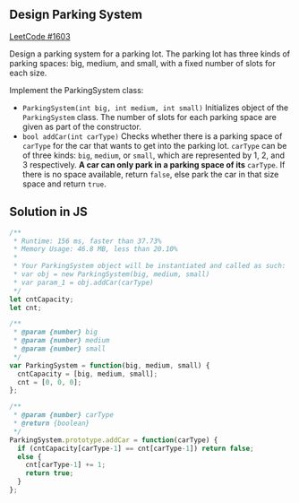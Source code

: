 ## Design Parking System
[LeetCode #1603](https://leetcode.com/problems/design-parking-system/)

Design a parking system for a parking lot. The parking lot has three kinds of parking spaces: big, medium, and small, with a fixed number of slots for each size.

Implement the ParkingSystem class:

- `ParkingSystem(int big, int medium, int small)` Initializes object of the `ParkingSystem` class. The number of slots for each parking space are given as part of the constructor.
- `bool addCar(int carType)` Checks whether there is a parking space of `carType` for the car that wants to get into the parking lot. `carType` can be of three kinds: `big`, `medium`, or `small`, which are represented by 1, 2, and 3 respectively. **A car can only park in a parking space of its** `carType`. If there is no space available, return `false`, else park the car in that size space and return `true`.

## Solution in JS

```js
/**
 * Runtime: 156 ms, faster than 37.73%
 * Memory Usage: 46.8 MB, less than 20.10%
 *
 * Your ParkingSystem object will be instantiated and called as such:
 * var obj = new ParkingSystem(big, medium, small)
 * var param_1 = obj.addCar(carType)
 */
let cntCapacity;
let cnt;

/**
 * @param {number} big
 * @param {number} medium
 * @param {number} small
 */
var ParkingSystem = function(big, medium, small) {
  cntCapacity = [big, medium, small];
  cnt = [0, 0, 0];
};

/** 
 * @param {number} carType
 * @return {boolean}
 */
ParkingSystem.prototype.addCar = function(carType) {
  if (cntCapacity[carType-1] == cnt[carType-1]) return false;
  else {
    cnt[carType-1] += 1;
    return true;
  }
};
```